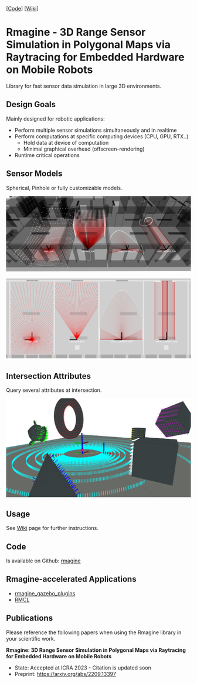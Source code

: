 [[Code](https://github.com/uos/rmagine)] [[Wiki](https://github.com/uos/rmagine/wiki)]

# Rmagine - 3D Range Sensor Simulation in Polygonal Maps via Raytracing for Embedded Hardware on Mobile Robots

Library for fast sensor data simulation in large 3D environments.

## Design Goals

Mainly designed for robotic applications:

- Perform multiple sensor simulations simultaneously and in realtime
- Perform computations at specific computing devices (CPU, GPU, RTX..)
    - Hold data at device of computation
    - Minimal graphical overhead (offscreen-rendering)
- Runtime critical operations

## Sensor Models

Spherical, Pinhole or fully customizable models.

![rmagine_models_3d](dat/doc/sensor_models_3d.png)

![rmagine_models_ortho](dat/doc/sensor_models_ortho.png)

## Intersection Attributes

Query several attributes at intersection.

![rmagine_attributes](dat/doc/simulation_attributes.png)

## Usage

See [Wiki](https://github.com/uos/rmagine/wiki) page for further instructions.

## Code
Is available on Github: [rmagine](https://github.com/uos/rmagine)

## Rmagine-accelerated Applications
- [rmagine_gazebo_plugins](https://github.com/uos/rmagine_gazebo_plugins)
- [RMCL](https://github.com/uos/rmcl)

## Publications

Please reference the following papers when using the Rmagine library in your scientific work.

**Rmagine: 3D Range Sensor Simulation in Polygonal Maps via Raytracing for Embedded Hardware on Mobile Robots**
- State: Accepted at ICRA 2023 - Citation is updated soon
- Preprint: https://arxiv.org/abs/2209.13397
